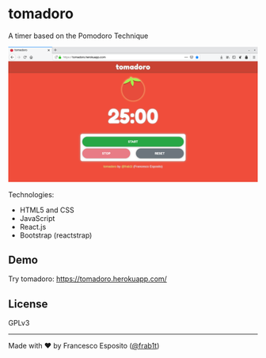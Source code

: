 # tomadoro
A timer based on the Pomodoro Technique

![tomadoro screenshot](screenshot.png)

Technologies: 
* HTML5 and CSS
* JavaScript 
* React.js
* Bootstrap (reactstrap)

## Demo
Try tomadoro: https://tomadoro.herokuapp.com/

## License
GPLv3

---
Made with ❤️ by Francesco Esposito ([@frab1t](https://github.com/frab1t))
